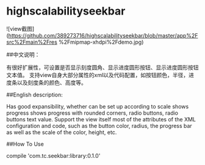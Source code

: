 # highscalabilityseekbar

![view截图](https://github.com/389273716/highscalabilityseekbar/blob/master/app%2Fsrc%2Fmain%2Fres
%2Fmipmap-xhdpi%2Fdemo.jpg)

##中文说明：

有很好扩展性，可设置是否显示刻度圆角、显示进度圆形按钮、显示进度圆形按钮文本值。
支持view自身大部分属性的xml以及代码配置，如按钮颜色，半径，进度条以及刻度条的颜色、高度等。


##English description:

Has good expansibility, whether can be set up according to scale shows progress shows progress with rounded corners, radio buttons, radio buttons text value.
Support the view itself most of the attributes of the XML configuration and code, such as the button color, radius, the progress bar as well as the scale of the color, height, etc.

##How To Use

compile 'com.tc.seekbar:library:0.1.0'
